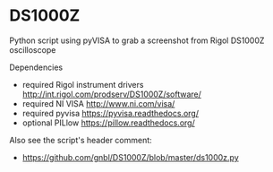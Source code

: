 DS1000Z
=======

Python script using pyVISA to grab a screenshot from Rigol DS1000Z oscilloscope


Dependencies
* required Rigol instrument drivers http://int.rigol.com/prodserv/DS1000Z/software/
* required NI VISA http://www.ni.com/visa/
* required pyvisa https://pyvisa.readthedocs.org/
* optional PILlow https://pillow.readthedocs.org/

Also see the script's header comment:
* https://github.com/gnbl/DS1000Z/blob/master/ds1000z.py